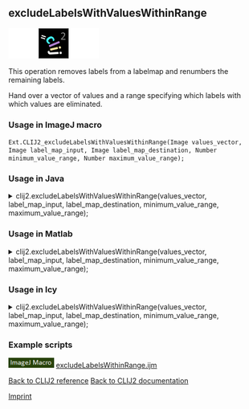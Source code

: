 ## excludeLabelsWithValuesWithinRange
<img src="images/mini_empty_logo.png"/><img src="images/mini_clij2_logo.png"/><img src="images/mini_empty_logo.png"/>

This operation removes labels from a labelmap and renumbers the remaining labels. 

Hand over a vector of values and a range specifying which labels with which values are eliminated.

### Usage in ImageJ macro
```
Ext.CLIJ2_excludeLabelsWithValuesWithinRange(Image values_vector, Image label_map_input, Image label_map_destination, Number minimum_value_range, Number maximum_value_range);
```




### Usage in Java


<details>

<summary>
clij2.excludeLabelsWithValuesWithinRange(values_vector, label_map_input, label_map_destination, minimum_value_range, maximum_value_range);
</summary>
<pre class="highlight">// init CLIJ and GPU
import net.haesleinhuepf.clij2.CLIJ2;
import net.haesleinhuepf.clij.clearcl.ClearCLBuffer;
CLIJ2 clij2 = CLIJ2.getInstance();

// get input parameters
ClearCLBuffer values_vector = clij2.push(values_vectorImagePlus);
ClearCLBuffer label_map_input = clij2.push(label_map_inputImagePlus);
label_map_destination = clij2.create(values_vector);
float minimum_value_range = 1.0;
float maximum_value_range = 2.0;
</pre>

<pre class="highlight">
// Execute operation on GPU
clij2.excludeLabelsWithValuesWithinRange(values_vector, label_map_input, label_map_destination, minimum_value_range, maximum_value_range);
</pre>

<pre class="highlight">
//show result
label_map_destinationImagePlus = clij2.pull(label_map_destination);
label_map_destinationImagePlus.show();

// cleanup memory on GPU
clij2.release(values_vector);
clij2.release(label_map_input);
clij2.release(label_map_destination);
</pre>

</details>





### Usage in Matlab


<details>

<summary>
clij2.excludeLabelsWithValuesWithinRange(values_vector, label_map_input, label_map_destination, minimum_value_range, maximum_value_range);
</summary>
<pre class="highlight">% init CLIJ and GPU
clij2 = init_clatlab();

% get input parameters
values_vector = clij2.pushMat(values_vector_matrix);
label_map_input = clij2.pushMat(label_map_input_matrix);
label_map_destination = clij2.create(values_vector);
minimum_value_range = 1.0;
maximum_value_range = 2.0;
</pre>

<pre class="highlight">
% Execute operation on GPU
clij2.excludeLabelsWithValuesWithinRange(values_vector, label_map_input, label_map_destination, minimum_value_range, maximum_value_range);
</pre>

<pre class="highlight">
% show result
label_map_destination = clij2.pullMat(label_map_destination)

% cleanup memory on GPU
clij2.release(values_vector);
clij2.release(label_map_input);
clij2.release(label_map_destination);
</pre>

</details>





### Usage in Icy


<details>

<summary>
clij2.excludeLabelsWithValuesWithinRange(values_vector, label_map_input, label_map_destination, minimum_value_range, maximum_value_range);
</summary>
<pre class="highlight">// init CLIJ and GPU
importClass(net.haesleinhuepf.clicy.CLICY);
importClass(Packages.icy.main.Icy);

clij2 = CLICY.getInstance();

// get input parameters
values_vector_sequence = getSequence();
values_vector = clij2.pushSequence(values_vector_sequence);
label_map_input_sequence = getSequence();
label_map_input = clij2.pushSequence(label_map_input_sequence);
label_map_destination = clij2.create(values_vector);
minimum_value_range = 1.0;
maximum_value_range = 2.0;
</pre>

<pre class="highlight">
// Execute operation on GPU
clij2.excludeLabelsWithValuesWithinRange(values_vector, label_map_input, label_map_destination, minimum_value_range, maximum_value_range);
</pre>

<pre class="highlight">
// show result
label_map_destination_sequence = clij2.pullSequence(label_map_destination)
Icy.addSequence(label_map_destination_sequence);
// cleanup memory on GPU
clij2.release(values_vector);
clij2.release(label_map_input);
clij2.release(label_map_destination);
</pre>

</details>





### Example scripts
<a href="https://github.com/clij/clij2-docs/blob/master/src/main/macro/excludeLabelsWithinRange.ijm"><img src="images/language_macro.png" height="20"/></a> [excludeLabelsWithinRange.ijm](https://github.com/clij/clij2-docs/blob/master/src/main/macro/excludeLabelsWithinRange.ijm)  


[Back to CLIJ2 reference](https://clij.github.io/clij2-docs/reference)
[Back to CLIJ2 documentation](https://clij.github.io/clij2-docs)

[Imprint](https://clij.github.io/imprint)
